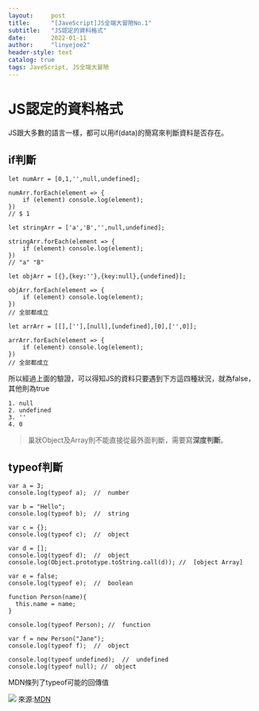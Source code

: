 ```yaml
---
layout:     post
title:      "[JaveScript]JS全端大冒險No.1"
subtitle:   "JS認定的資料格式"
date:       2022-01-11
author:     "linyejoe2"
header-style: text
catalog: true
tags: JaveScript, JS全端大冒險
---
```


#  JS認定的資料格式

JS跟大多數的語言一樣，都可以用if(data)的簡寫來判斷資料是否存在。
<!--more-->
## if判斷


```javascript=
let numArr = [0,1,'',null,undefined];

numArr.forEach(element => {
    if (element) console.log(element);
})
// $ 1

let stringArr = ['a','B','',null,undefined];

stringArr.forEach(element => {
    if (element) console.log(element);
})
// "a" "B"

let objArr = [{},{key:''},{key:null},{undefined}];

objArr.forEach(element => {
    if (element) console.log(element);
})
// 全部都成立

let arrArr = [[],[''],[null],[undefined],[0],['',0]];

arrArr.forEach(element => {
    if (element) console.log(element);
})
// 全部都成立
```

所以經過上面的驗證，可以得知JS的資料只要遇到下方這四種狀況，就為false，其他則為true

    1. null
    2. undefined
    3. ''
    4. 0

> 巢狀Object及Array則不能直接從最外面判斷，需要寫**深度判斷**。

## typeof判斷

```javascript=
var a = 3;
console.log(typeof a);  //  number

var b = "Hello";
console.log(typeof b);  //  string

var c = {};
console.log(typeof c);  //  object

var d = [];
console.log(typeof d);  //  object
console.log(Object.prototype.toString.call(d)); //  [object Array]

var e = false;
console.log(typeof e);  //  boolean

function Person(name){
  this.name = name;
}

console.log(typeof Person); //  function

var f = new Person("Jane");
console.log(typeof f);  //  object

console.log(typeof undefined);  //  undefined
console.log(typeof null); //  object
```

MDN條列了typeof可能的回傳值

![](https://i.imgur.com/uXDR4wx.png)
來源:[MDN](https://developer.mozilla.org/zh-TW/docs/Web/JavaScript/Reference/Operators/typeof)
